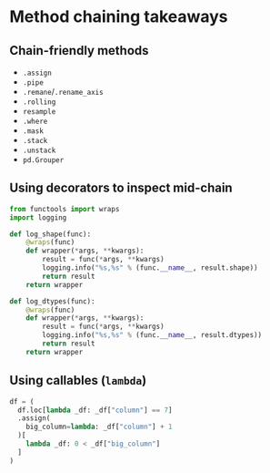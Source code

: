 # Method chaining takeaways

## Chain-friendly methods

- `.assign`
- `.pipe`
- `.remane`/`.rename_axis`
- `.rolling`
- `resample`
- `.where`
- `.mask`
- `.stack`
- `.unstack`
- `pd.Grouper`

## Using decorators to inspect mid-chain

```python
from functools import wraps
import logging

def log_shape(func):
    @wraps(func)
    def wrapper(*args, **kwargs):
        result = func(*args, **kwargs)
        logging.info("%s,%s" % (func.__name__, result.shape))
        return result
    return wrapper

def log_dtypes(func):
    @wraps(func)
    def wrapper(*args, **kwargs):
        result = func(*args, **kwargs)
        logging.info("%s,%s" % (func.__name__, result.dtypes))
        return result
    return wrapper
```

## Using callables (`lambda`)

```python
df = (
  df.loc[lambda _df: _df["column"] == 7]
  .assign(
    big_column=lambda: _df["column"] + 1
  )[
    lambda _df: 0 < _df["big_column"]
  ]
)
```
